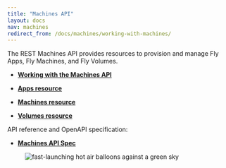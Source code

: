 ```yaml
---
title: "Machines API"
layout: docs
nav: machines
redirect_from: /docs/machines/working-with-machines/
---
```


The REST Machines API provides resources to provision and manage Fly Apps, Fly Machines, and Fly Volumes.


* **[Working with the Machines API](/docs/machines/api/working-with-machines-api)**

* **[Apps resource](/docs/machines/api/apps-resource)**

* **[Machines resource](/docs/machines/api/machines-resource)**

* **[Volumes resource](/docs/machines/api/volumes-resource)**

API reference and OpenAPI specification:

* **[Machines API Spec](https://docs.machines.dev/)**

<figure>
  <img src="/static/images/docs-machines-fast.webp" alt="fast-launching hot air balloons against a green sky">
</figure>
